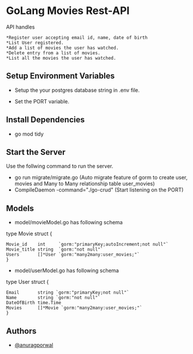 
# GoLang Movies Rest-API

API handles 

	*Register user accepting email id, name, date of birth
	*List User registered.
	*Add a list of movies the user has watched.
	*Delete entry from a list of movies.
    *List all the movies the user has watched.





## Setup Environment Variables
* Setup the your postgres database string in .env file.

* Set the PORT variable.
## Install Dependencies
* go mod tidy

## Start the Server
Use the follwing command to run the server.
* go run migrate/migrate.go  (Auto migrate feature of gorm to create user, movies and Many to Many relationship table user_movies)
* CompileDaemon -command="./go-crud" (Start listening on the PORT)






## Models

* model/movieModel.go has following schema

type Movie struct 
    {

    Movie_id    int     `gorm:"primaryKey;autoIncrement;not null"`
	Movie_title string  `gorm:"not null"`
	Users       []*User `gorm:"many2many:user_movies;"`
    }

* model/userModel.go has following schema

type User struct {
	
    Email       string `gorm:"primaryKey;not null"`
	Name        string `gorm:"not null"`
	DateOfBirth time.Time
	Movies      []*Movie `gorm:"many2many:user_movies;"`
    }










## Authors

- [@anuragporwal](https://github.com/anuragpor)

